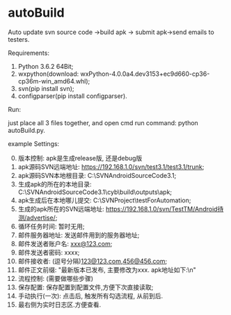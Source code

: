 # autoBuild
Auto update svn source code ->build apk -> submit apk->send emails to testers.

Requirements:
1. Python 3.6.2 64Bit;
2. wxpython(download: wxPython-4.0.0a4.dev3153+ec9d660-cp36-cp36m-win_amd64.whl);
3. svn(pip install svn);
4. configparser(pip install configparser).

Run:

just place all 3 files together, and open cmd run command: python autoBuild.py.

example Settings:

0. 版本控制: apk是生成release版, 还是debug版
1. apk源码SVN远端地址: https://192.168.1.0/svn/test3.1/test3.1/trunk;
2. apk源码SVN本地根目录: C:\SVNAndroidSourceCode3.1;
3. 生成apk的所在的本地目录: C:\SVNAndroidSourceCode3.1\cyb\build\outputs\apk;
4. apk生成后在本地哪儿提交: C:\SVNProject\testForAutomation;
5. 生成的apk所在的SVN远端地址: https://192.168.1.0/svn/TestTM/Android待测/advertise/;
6. 循环任务时间: 暂时无用;
7. 邮件服务器地址: 发送邮件用到的服务器地址;
8. 邮件发送者账户名: xxx@123.com;
9. 邮件发送者密码: xxxx;
10. 邮件接收者: (逗号分隔)123@123.com,456@456.com;
11. 邮件正文前缀: "最新版本已发布, 主要修改为xxx. apk地址如下:\n"
12. 流程控制: (需要做哪些步骤)
13. 保存配置: 保存配置到配置文件,方便下次直接读取;
14. 手动执行(一次): 点击后, 触发所有勾选流程, 从前到后.
15. 最右侧为实时日志区.方便查看.



